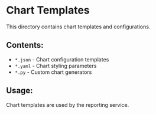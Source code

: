 # Chart Templates

This directory contains chart templates and configurations.

## Contents:
- `*.json` - Chart configuration templates
- `*.yaml` - Chart styling parameters
- `*.py` - Custom chart generators

## Usage:
Chart templates are used by the reporting service.
